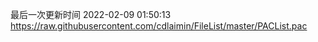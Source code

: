 最后一次更新时间 2022-02-09 01:50:13
https://raw.githubusercontent.com/cdlaimin/FileList/master/PACList.pac

